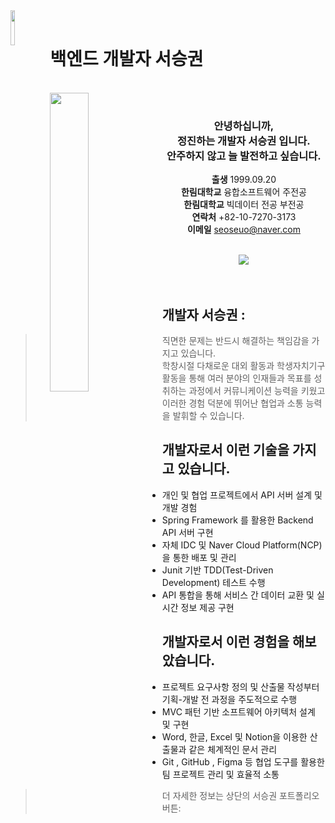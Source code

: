 <img align="left" style="width:12%;" src="https://github.com/user-attachments/assets/41ea3524-de70-4cb5-b185-693498f08c1b"/>
<br>
<h1>백엔드 개발자 서승권</h1>
<br>

<img align="left" style="width:35%;" src="https://github.com/user-attachments/assets/e8220c40-82b3-453d-8f49-47dd0e99b540"/>

<div align="center">
<br>
    
### 안녕하십니까,<br>정진하는 개발자 서승권 입니다.<br>안주하지 않고 늘 발전하고 싶습니다.
**출생** 1999.09.20 <br>
**한림대학교** 융합소프트웨어 주전공 <br>
**한림대학교** 빅데이터 전공 부전공 <br>
**연락처** +82-10-7270-3173 <br>
**이메일** seoseuo@naver.com <br><br>

<a href="https://chivalrous-saffron-326.notion.site/seuo-portfolio?pvs=4" target="_blank">
    <img src="https://img.shields.io/badge/서승권 포트폴리오-E6E6E6?style=for-the-badge&logo=Bun&logoColor=gray" />
</a><br>


</div>
<br>
<br>

## 개발자 서승권 :

> 직면한 문제는 반드시 해결하는 책임감을 가지고 있습니다.<br>
> 학창시절 다채로운 대외 활동과 학생자치기구 활동을 통해 여러 분야의 인재들과 목표를 성취하는 과정에서 커뮤니케이션 능력을 키웠고 이러한 경험 덕분에 뛰어난 협업과 소통 능력을 발휘할 수 있습니다.
> 

## 개발자로서 이런 기술을 가지고 있습니다.

- 개인 및 협업 프로젝트에서 API 서버 설계 및 개발 경험
- Spring Framework 를 활용한 Backend API 서버 구현
- 자체 IDC 및 Naver Cloud Platform(NCP)을 통한 배포 및 관리
- Junit 기반 TDD(Test-Driven Development) 테스트 수행
- API 통합을 통해 서비스 간 데이터 교환 및 실시간 정보 제공 구현

## 개발자로서 이런 경험을 해보았습니다.

- 프로젝트 요구사항 정의 및 산출물 작성부터 기획-개발 전 과정을 주도적으로 수행
- MVC 패턴 기반 소프트웨어 아키텍처 설계 및 구현
- Word, 한글, Excel 및 Notion을 이용한 산출물과 같은 체계적인 문서 관리
- Git , GitHub , Figma 등 협업 도구를 활용한 팀 프로젝트 관리 및 효율적 소통

> 더 자세한 정보는 상단의 서승권 포트폴리오 버튼:




